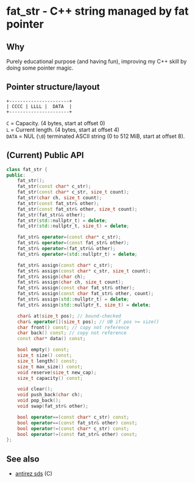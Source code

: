 # fat\_str - C++ string managed by fat pointer


## Why

Purely educational purpose (and having fun), improving my C++ skill by doing
some pointer magic.


## Pointer structure/layout

```
+----------------------+
| CCCC | LLLL |  DATA  |
+----------------------+
```

`C` = Capacity. (4 bytes, start at offset 0)<br/>
`L` = Current length. (4 bytes, start at offset 4)<br/>
`DATA` = NUL (`\0`) terminated ASCII string (0 to 512 MiB, start at offset 8).


## (Current) Public API

```cpp
class fat_str {
public:
    fat_str();
    fat_str(const char* c_str);
    fat_str(const char* c_str, size_t count);
    fat_str(char ch, size_t count);
    fat_str(const fat_str& other);
    fat_str(const fat_str& other, size_t count);
    fat_str(fat_str&& other);
    fat_str(std::nullptr_t) = delete;
    fat_str(std::nullptr_t, size_t) = delete;

    fat_str& operator=(const char* c_str);
    fat_str& operator=(const fat_str& other);
    fat_str& operator=(fat_str&& other);
    fat_str& operator=(std::nullptr_t) = delete;

    fat_str& assign(const char* c_str);
    fat_str& assign(const char* c_str, size_t count);
    fat_str& assign(char ch);
    fat_str& assign(char ch, size_t count);
    fat_str& assign(const char fat_str& other);
    fat_str& assign(const char fat_str& other, count);
    fat_str& assign(std::nullptr_t) = delete;
    fat_str& assign(std::nullptr_t, size_t) = delete;

    char& at(size_t pos); // bound-checked
    char& operator[](size_t pos); // UB if pos >= size()
    char front() const; // copy not reference
    char back() const; // copy not reference
    const char* data() const;

    bool empty() const;
    size_t size() const;
    size_t length() const;
    size_t max_size() const;
    void reserve(size_t new_cap);
    size_t capacity() const;

    void clear();
    void push_back(char ch);
    void pop_back();
    void swap(fat_str& other);

    bool operator==(const char* c_str) const;
    bool operator==(const fat_str& other) const;
    bool operator!=(const char* c_str) const;
    bool operator!=(const fat_str& other) const;
};
```


## See also
- [antirez sds](https://github.com/antirez/sds) (C)

